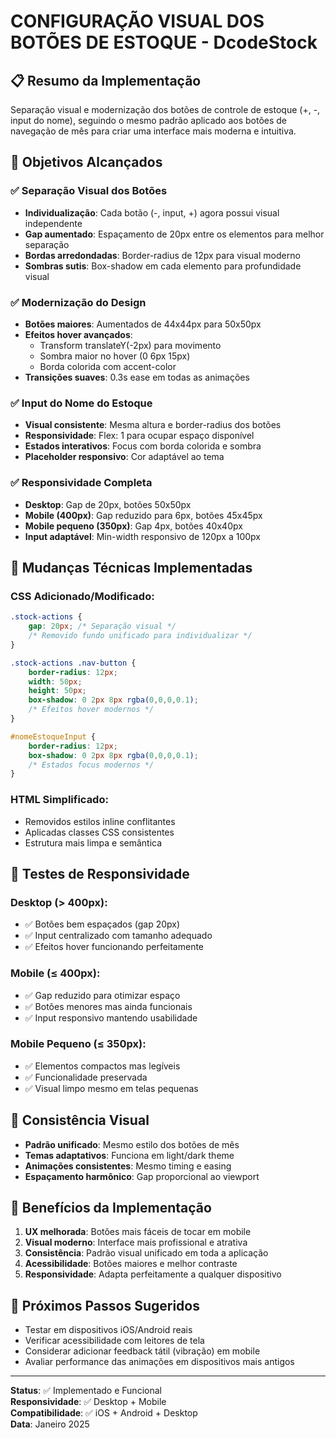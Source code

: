 # CONFIGURAÇÃO VISUAL DOS BOTÕES DE ESTOQUE - DcodeStock

## 📋 Resumo da Implementação
Separação visual e modernização dos botões de controle de estoque (+, -, input do nome), seguindo o mesmo padrão aplicado aos botões de navegação de mês para criar uma interface mais moderna e intuitiva.

## 🎯 Objetivos Alcançados

### ✅ Separação Visual dos Botões
- **Individualização**: Cada botão (-, input, +) agora possui visual independente
- **Gap aumentado**: Espaçamento de 20px entre os elementos para melhor separação
- **Bordas arredondadas**: Border-radius de 12px para visual moderno
- **Sombras sutis**: Box-shadow em cada elemento para profundidade visual

### ✅ Modernização do Design
- **Botões maiores**: Aumentados de 44x44px para 50x50px
- **Efeitos hover avançados**: 
  - Transform translateY(-2px) para movimento
  - Sombra maior no hover (0 6px 15px)
  - Borda colorida com accent-color
- **Transições suaves**: 0.3s ease em todas as animações

### ✅ Input do Nome do Estoque
- **Visual consistente**: Mesma altura e border-radius dos botões
- **Responsividade**: Flex: 1 para ocupar espaço disponível
- **Estados interativos**: Focus com borda colorida e sombra
- **Placeholder responsivo**: Cor adaptável ao tema

### ✅ Responsividade Completa
- **Desktop**: Gap de 20px, botões 50x50px
- **Mobile (400px)**: Gap reduzido para 6px, botões 45x45px
- **Mobile pequeno (350px)**: Gap 4px, botões 40x40px
- **Input adaptável**: Min-width responsivo de 120px a 100px

## 🔧 Mudanças Técnicas Implementadas

### CSS Adicionado/Modificado:
```css
.stock-actions {
    gap: 20px; /* Separação visual */
    /* Removido fundo unificado para individualizar */
}

.stock-actions .nav-button {
    border-radius: 12px;
    width: 50px;
    height: 50px;
    box-shadow: 0 2px 8px rgba(0,0,0,0.1);
    /* Efeitos hover modernos */
}

#nomeEstoqueInput {
    border-radius: 12px;
    box-shadow: 0 2px 8px rgba(0,0,0,0.1);
    /* Estados focus modernos */
}
```

### HTML Simplificado:
- Removidos estilos inline conflitantes
- Aplicadas classes CSS consistentes
- Estrutura mais limpa e semântica

## 📱 Testes de Responsividade

### Desktop (> 400px):
- ✅ Botões bem espaçados (gap 20px)
- ✅ Input centralizado com tamanho adequado
- ✅ Efeitos hover funcionando perfeitamente

### Mobile (≤ 400px):
- ✅ Gap reduzido para otimizar espaço
- ✅ Botões menores mas ainda funcionais
- ✅ Input responsivo mantendo usabilidade

### Mobile Pequeno (≤ 350px):
- ✅ Elementos compactos mas legíveis
- ✅ Funcionalidade preservada
- ✅ Visual limpo mesmo em telas pequenas

## 🎨 Consistência Visual
- **Padrão unificado**: Mesmo estilo dos botões de mês
- **Temas adaptativos**: Funciona em light/dark theme
- **Animações consistentes**: Mesmo timing e easing
- **Espaçamento harmônico**: Gap proporcional ao viewport

## 🚀 Benefícios da Implementação
1. **UX melhorada**: Botões mais fáceis de tocar em mobile
2. **Visual moderno**: Interface mais profissional e atrativa
3. **Consistência**: Padrão visual unificado em toda a aplicação
4. **Acessibilidade**: Botões maiores e melhor contraste
5. **Responsividade**: Adapta perfeitamente a qualquer dispositivo

## 📝 Próximos Passos Sugeridos
- Testar em dispositivos iOS/Android reais
- Verificar acessibilidade com leitores de tela
- Considerar adicionar feedback tátil (vibração) em mobile
- Avaliar performance das animações em dispositivos mais antigos

---
**Status**: ✅ Implementado e Funcional  
**Responsividade**: ✅ Desktop + Mobile  
**Compatibilidade**: ✅ iOS + Android + Desktop  
**Data**: Janeiro 2025
